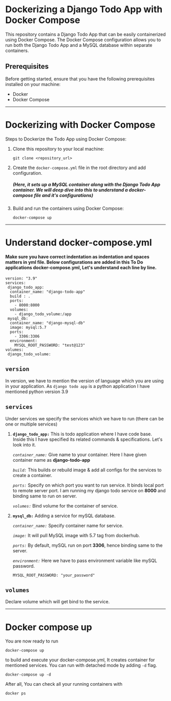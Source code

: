 # **Dockerizing a Django Todo App with Docker Compose**
 This repository contains a Django Todo App that can be easily containerized using Docker Compose. The Docker Compose configuration allows you to run both the Django Todo App and a MySQL database within separate containers.

## Prerequisites
Before getting started, ensure that you have the following prerequisites installed on your machine:
* Docker
* Docker Compose

---

# Dockerizing with Docker Compose
Steps to Dockerize the Todo App using Docker Compose:
1. Clone this repository to your local machine:
    ```shell
    git clone <repository_url>
    ```
2. Create the `docker-compose.yml` file in the root directory and add configuration.
    ##### (Here, it sets up a MySQL container along with the Django Todo App container. We will deep dive into this to understand a docker-compose file and it's configurations)
3. Build and run the containers using Docker Compose:
    ```shell
    docker-compose up
    ```

---

# Understand docker-compose.yml
#### Make sure you have correct indentation as indentation and spaces matters in yml file. Below configurations are added in this To Do applications  docker-compose.yml, Let's understand each line by line.
```shell
version: "3.9"
services: 
 django_todo_app:
  container_name: "django-todo-app"
  build : .
  ports:
    - 8000:8000
  volumes:
    - django_todo_volume:/app
 mysql_db:
  container_name: "django-mysql-db"
  image: mysql:5.7
  ports:
    - 3306:3306
  environment:
    MYSQL_ROOT_PASSWORD: "test@123"
volumes:
 django_todo_volume:
```

## `version`
In version, we have to mention the version of language which you are using in your application. As `django todo app` is a python application I have mentioned python version 3.9

## `services`
Under services we specify the services which we have to run (there can be one or multiple services)

1. **`django_todo_app:`**
This is todo application where I have code base. Inside this I have specified its related commands & specifications. Let's look into it.

    *`container_name:`*
    Give name to your container. Here I have given container name as **django-todo-app** 

    *`build:`*
    This builds or rebuild image & add all configs for the services to create a container.

    *`ports:`*
    Specify on which port you want to run service. It binds local port to remote server port. I am running my django todo service on **8000** and binding same to run on server.

    *`volumes:`*
    Bind volume for the container of service.

2. **`mysql_db:`**
Adding a service for mySQL database.

    *`container_name:`*
    Specify container name for service. 

    *`image:`*
    It will pull MySQL image with 5.7 tag from dockerhub.

    *`ports:`*
    By default, mySQL run on port **3306**, hence binding same to the server.

    *`environment:`*
    Here we have to pass environment variable like mySQL password.

    ```shell
    MYSQL_ROOT_PASSWORD: "your_password"
    ```

## `volumes`
Declare volume which will get bind to the service.

---

# Docker compose up
You are now ready to run
```shell
docker-compose up
```
to build and execute your docker-compose.yml, It creates container for mentioned services. You can run with detached mode by adding `-d` flag. 
```shell
docker-compose up -d
```

After all, You can check all your running containers with 
```
docker ps
```
